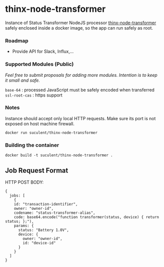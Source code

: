 # thinx-node-transformer

Instance of Status Transformer NodeJS processor [thinx-node-transformer](https://github.com/suculent/thinx-node-tranformer) safely enclosed inside a docker image, so the app can run safely as root.

### Roadmap

* Provide API for Slack, Influx,...

### Supported Modules (Public)

_Feel free to submit proposals for adding more modules. Intention is to keep it small and safe._

`base-64` : processed JavaScript must be safely encoded when transferred
`ssl-root-cas` : https support


### Notes

Instance should accept only local HTTP requests. Make sure its port is not exposed on host machine firewall.

`docker run suculent/thinx-node-transformer`

### Building the container

`docker build -t suculent/thinx-node-transformer .`


## Job Request Format

HTTP POST BODY:

```
{
  jobs: [
    {
    id: "transaction-identifier",
    owner: "owner-id",
    codename: "status-transformer-alias",
    code: base64.encode("function transformer(status, device) { return status; };"),
    params: {
      status: "Battery 1.0V",
      device: {
        owner: "owner-id",
        id: "device-id"
      }
    }
  ]
}
```
